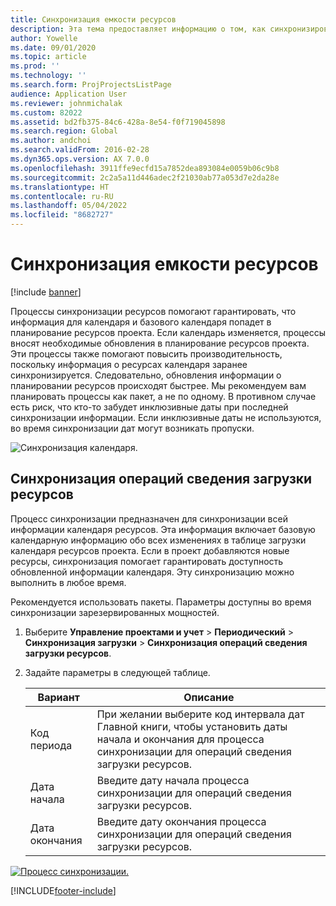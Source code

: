 ```yaml
---
title: Синхронизация емкости ресурсов
description: Эта тема предоставляет информацию о том, как синхронизировать емкость ресурса в календарях и проектах.
author: Yowelle
ms.date: 09/01/2020
ms.topic: article
ms.prod: ''
ms.technology: ''
ms.search.form: ProjProjectsListPage
audience: Application User
ms.reviewer: johnmichalak
ms.custom: 82022
ms.assetid: bd2fb375-84c6-428a-8e54-f0f719045898
ms.search.region: Global
ms.author: andchoi
ms.search.validFrom: 2016-02-28
ms.dyn365.ops.version: AX 7.0.0
ms.openlocfilehash: 3911ffe9ecfd15a7852dea893084e0059b06c9b8
ms.sourcegitcommit: 2c2a5a11d446adec2f21030ab77a053d7e2da28e
ms.translationtype: HT
ms.contentlocale: ru-RU
ms.lasthandoff: 05/04/2022
ms.locfileid: "8682727"
---
```

# <a name="synchronize-resource-capacity"></a>Синхронизация емкости ресурсов

[!include [banner](../includes/banner.md)]

Процессы синхронизации ресурсов помогают гарантировать, что информация для календаря и базового календаря попадет в планирование ресурсов проекта. Если календарь изменяется, процессы вносят необходимые обновления в планирование ресурсов проекта. Эти процессы также помогают повысить производительность, поскольку информация о ресурсах календаря заранее синхронизируется. Следовательно, обновления информации о планировании ресурсов происходят быстрее. Мы рекомендуем вам планировать процессы как пакет, а не по одному. В противном случае есть риск, что кто-то забудет инклюзивные даты при последней синхронизации информации. Если инклюзивные даты не используются, во время синхронизации дат могут возникать пропуски.

![Синхронизация календаря.](./media/projectresourcing04-1024x471.jpg)

## <a name="synchronize-resource-capacity-roll-ups"></a>Синхронизация операций сведения загрузки ресурсов

Процесс синхронизации предназначен для синхронизации всей информации календаря ресурсов. Эта информация включает базовую календарную информацию обо всех изменениях в таблице загрузки календаря ресурсов проекта. Если в проект добавляются новые ресурсы, синхронизация помогает гарантировать доступность обновленной информации календаря. Эту синхронизацию можно выполнить в любое время.

Рекомендуется использовать пакеты. Параметры доступны во время синхронизации зарезервированных мощностей.

1. Выберите **Управление проектами и учет** &gt; **Периодический** &gt; **Синхронизация загрузки** &gt; **Синхронизация операций сведения загрузки ресурсов**.
2. Задайте параметры в следующей таблице.

    | Вариант      | Описание |
    |-------------|-------------|
    | Код периода | При желании выберите код интервала дат Главной книги, чтобы установить даты начала и окончания для процесса синхронизации для операций сведения загрузки ресурсов. |
    | Дата начала  | Введите дату начала процесса синхронизации для операций сведения загрузки ресурсов. |
    | Дата окончания    | Введите дату окончания процесса синхронизации для операций сведения загрузки ресурсов. |

[![Процесс синхронизации.](./media/projectresourcing09.jpg)](./media/projectresourcing09.jpg)


[!INCLUDE[footer-include](../includes/footer-banner.md)]